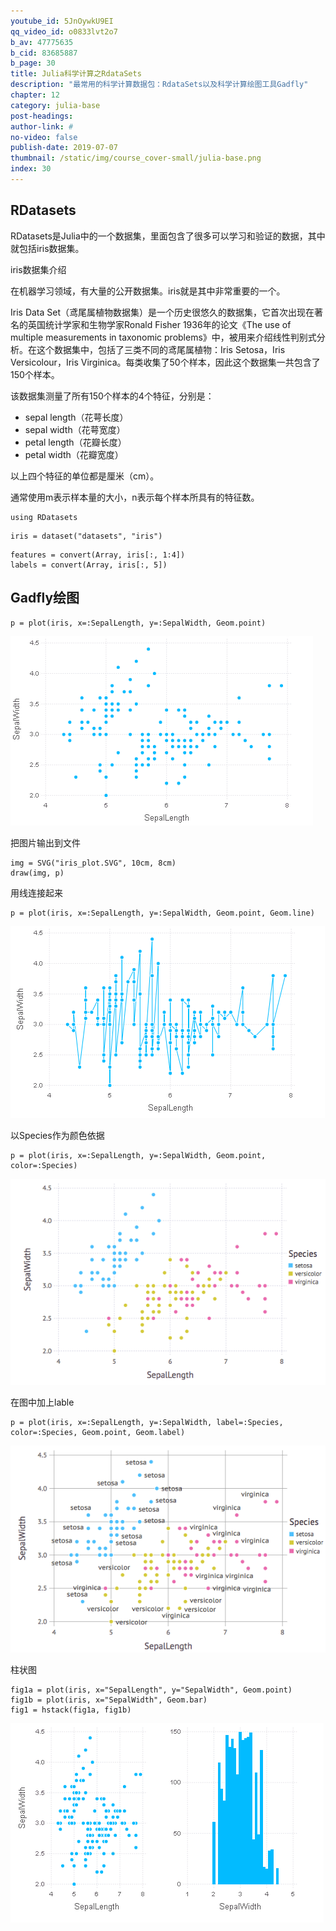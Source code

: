 ```yaml
---
youtube_id: 5JnOywkU9EI
qq_video_id: o0833lvt2o7
b_av: 47775635
b_cid: 83685887
b_page: 30
title: Julia科学计算之RdataSets
description: "最常用的科学计算数据包：RdataSets以及科学计算绘图工具Gadfly"
chapter: 12
category: julia-base
post-headings:
author-link: #
no-video: false
publish-date: 2019-07-07
thumbnail: /static/img/course_cover-small/julia-base.png
index: 30
---
```






## RDatasets 

RDatasets是Julia中的一个数据集，里面包含了很多可以学习和验证的数据，其中就包括iris数据集。

iris数据集介绍

在机器学习领域，有大量的公开数据集。iris就是其中非常重要的一个。

Iris Data Set（鸢尾属植物数据集）是一个历史很悠久的数据集，它首次出现在著名的英国统计学家和生物学家Ronald Fisher 1936年的论文《The use of multiple measurements in taxonomic problems》中，被用来介绍线性判别式分析。在这个数据集中，包括了三类不同的鸢尾属植物：Iris Setosa，Iris Versicolour，Iris Virginica。每类收集了50个样本，因此这个数据集一共包含了150个样本。

该数据集测量了所有150个样本的4个特征，分别是：

 - sepal length（花萼长度）
 - sepal width（花萼宽度）
 - petal length（花瓣长度）
 - petal width（花瓣宽度）
 
以上四个特征的单位都是厘米（cm）。

通常使用m表示样本量的大小，n表示每个样本所具有的特征数。

```
using RDatasets
```
```
iris = dataset("datasets", "iris")
```

```
features = convert(Array, iris[:, 1:4])
labels = convert(Array, iris[:, 5])
```


## Gadfly绘图


```
p = plot(iris, x=:SepalLength, y=:SepalWidth, Geom.point)
```

![image](https://raw.githubusercontent.com/Bounce00/pic/master/Julia%20course/Julia%E7%A7%91%E5%AD%A6%E8%AE%A1%E7%AE%977.png)


把图片输出到文件
```
img = SVG("iris_plot.SVG", 10cm, 8cm)
draw(img, p)
```


用线连接起来
```
p = plot(iris, x=:SepalLength, y=:SepalWidth, Geom.point, Geom.line)
```

![image](https://raw.githubusercontent.com/Bounce00/pic/master/Julia%20course/Julia%E7%A7%91%E5%AD%A6%E8%AE%A1%E7%AE%978.png)


以Species作为颜色依据
```
p = plot(iris, x=:SepalLength, y=:SepalWidth, Geom.point, color=:Species)
```

![image](https://raw.githubusercontent.com/Bounce00/pic/master/Julia%20course/Julia%E7%A7%91%E5%AD%A6%E8%AE%A1%E7%AE%979.png)


在图中加上lable
```
p = plot(iris, x=:SepalLength, y=:SepalWidth, label=:Species,  color=:Species, Geom.point, Geom.label)
```

![image](https://raw.githubusercontent.com/Bounce00/pic/master/Julia%20course/Julia%E7%A7%91%E5%AD%A6%E8%AE%A1%E7%AE%9710.png)

柱状图
```
fig1a = plot(iris, x="SepalLength", y="SepalWidth", Geom.point)
fig1b = plot(iris, x="SepalWidth", Geom.bar)
fig1 = hstack(fig1a, fig1b)
```

![image](https://raw.githubusercontent.com/Bounce00/pic/master/Julia%20course/Julia%E7%A7%91%E5%AD%A6%E8%AE%A1%E7%AE%9711.png)


